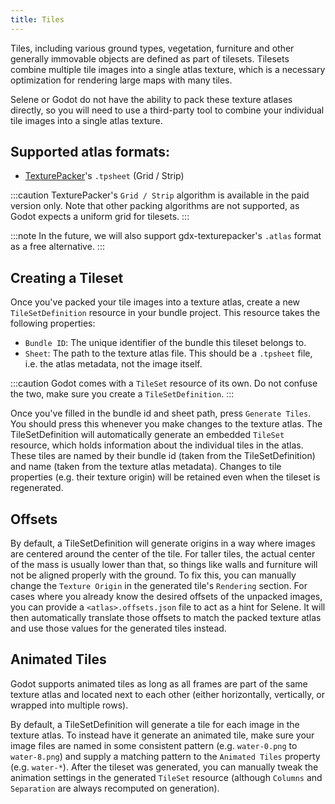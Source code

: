 ```yaml
---
title: Tiles
---
```


Tiles, including various ground types, vegetation, furniture and other generally immovable objects are defined as part of tilesets. Tilesets combine multiple tile images into a single atlas texture, which is a necessary optimization for rendering large maps with many tiles.

Selene or Godot do not have the ability to pack these texture atlases directly, so you will need to use a third-party tool to combine your individual tile images into a single atlas texture.

## Supported atlas formats:

- [TexturePacker](https://www.codeandweb.com/texturepacker)'s `.tpsheet` (Grid / Strip)

:::caution
TexturePacker's `Grid / Strip` algorithm is available in the paid version only. Note that other packing algorithms are not supported, as Godot expects a uniform grid for tilesets.
:::

:::note
In the future, we will also support gdx-texturepacker's `.atlas` format as a free alternative.
:::

## Creating a Tileset

Once you've packed your tile images into a texture atlas, create a new `TileSetDefinition` resource in your bundle project. This resource takes the following properties:

- `Bundle ID`: The unique identifier of the bundle this tileset belongs to.
- `Sheet`: The path to the texture atlas file. This should be a `.tpsheet` file, i.e. the atlas metadata, not the image itself.

:::caution
Godot comes with a `TileSet` resource of its own. Do not confuse the two, make sure you create a `TileSetDefinition`.
:::

Once you've filled in the bundle id and sheet path, press `Generate Tiles`. You should press this whenever you make changes to the texture atlas. The TileSetDefinition will automatically generate an embedded `TileSet` resource, which holds information about the individual tiles in the atlas. These tiles are named by their bundle id (taken from the TileSetDefinition) and name (taken from the texture atlas metadata).
Changes to tile properties (e.g. their texture origin) will be retained even when the tileset is regenerated.

## Offsets

By default, a TileSetDefinition will generate origins in a way where images are centered around the center of the tile. For taller tiles, the actual center of the mass is usually lower than that, so things like walls and furniture will not be aligned properly with the ground. To fix this, you can manually change the `Texture Origin` in the generated tile's `Rendering` section. For cases where you already know the desired offsets of the unpacked images, you can provide a `<atlas>.offsets.json` file to act as a hint for Selene. It will then automatically translate those offsets to match the packed texture atlas and use those values for the generated tiles instead.

## Animated Tiles

Godot supports animated tiles as long as all frames are part of the same texture atlas and located next to each other (either horizontally, vertically, or wrapped into multiple rows). 

By default, a TileSetDefinition will generate a tile for each image in the texture atlas. To instead have it generate an animated tile, make sure your image files are named in some consistent pattern (e.g. `water-0.png` to `water-8.png`) and supply a matching pattern to the `Animated Tiles` property (e.g. `water-*`). After the tileset was generated, you can manually tweak the animation settings in the generated `TileSet` resource (although `Columns` and `Separation` are always recomputed on generation).